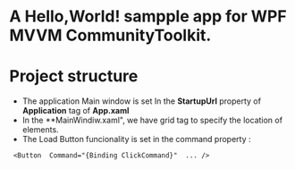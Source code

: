 # A Hello,World! sampple app for WPF MVVM CommunityToolkit.

# Project structure 
- The application Main window is set In the **StartupUrl** property of **Application** tag of **App.xaml**
- In the **MainWindiw.xaml", we have grid tag to specify the location of elements.
- The Load Button funcionality is set in the command property :
```
 <Button  Command="{Binding ClickCommand}"  ... />
```
  

